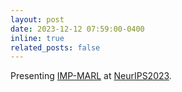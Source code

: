 ```yaml
---
layout: post
date: 2023-12-12 07:59:00-0400
inline: true
related_posts: false
---
```


Presenting [IMP-MARL](https://github.com/moratodpg/imp_marl) at [NeurIPS2023](https://neurips.cc/).
